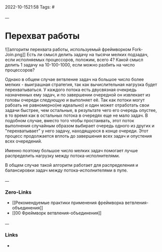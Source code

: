 2022-10-1521:58
Tags: #

__
# Перехват работы
![[алгоритм перехвата работы, используемый фреймворком Fork-Join.png]]
Есть ли смысл делить задачу на тысячи мелких подзадач, если исполняемых процессоров, положим, всего 4? Какой смысл делить 1 задачу на 10-100-1000, если можно разбить на число процессоров? 

Однако в общем случае ветвление задач на большое число более мелких - выиграшная стратегия, так как вычислительная нагрузка будет перехватываться. У каждого потока есть двусвязная очекредь назначенных ему задач, и по завершении очередной он извлекает из головы очереди следующую и выполняет её. Так как потоки могут рабоать не равномерно(не идеально) и один может отработать свои задачи быстрее, чем остальные, в результате чего его очередь опустее, в то время как в остальных потока в очередях еще не мало задач. В подобном случае, вместо того чтобы простаивать, этот поток выполнения случайным образом выбирает очередь одного из других и "перехватывает" у него задачу, находящуюся в конце очереди. Этот процесс продолжается вплоть до завершения всех задач и опустения всех очередений. 

Именно поэтому большое число мелких задач помогает лучше распределить нагрузку между потока-исполнителями.

В общем случае такой алгоритм работает для распределения и балансировки задач между потока-исполнителями в пуле.


__
### Zero-Links
- [[Рекомендуемые практики применения фреймворка ветвления-объединения]]
- [[00 Фреймворк ветвления-объединения]]

__
### Links
- 


